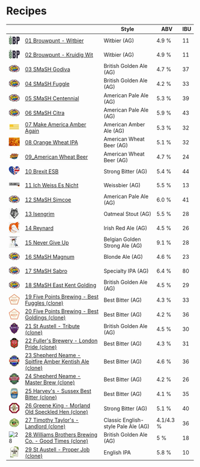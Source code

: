 # Recipes

|                     |             | Style | ABV | IBU |
|---------------------|-------------|-------|-----|-----|
| ![01](01_Brouwpunt_Witbier/01_Brouwpunt_Witbier_48x48.jpeg) | [01 Brouwpunt - Witbier](01_Brouwpunt_Witbier/README.md) | Witbier (AG) | 4.9 % | 11 | 
| ![02](02_Brouwpunt_Kruidig_Wit/02_Brouwpunt_Kruidig_Wit_48x48.jpeg) | [02 Brouwpunt - Kruidig Wit](02_Brouwpunt_Kruidig_Wit/README.md) | Witbier (AG) | 4.9 % | 11 |
| ![03](03_SMaSH_Godiva/03_SMaSH_Godiva_48x48.jpeg) | [03 SMaSH Godiva](03_SMaSH_Godiva/README.md) | British Golden Ale (AG) | 4.7 % | 37 |
| ![04](04_SMaSH_Fuggle/04_SMaSH_Fuggle_48x48.jpeg) | [04 SMaSH Fuggle](04_SMaSH_Fuggle/README.md) | British Golden Ale (AG) | 4.2 % | 33 |
| ![05](05_SMaSH_Centennial/05_SMaSH_Centennial_48x48.jpeg) | [05 SMaSH Centennial](05_SMaSH_Centennial/README.md) | American Pale Ale (AG) | 5.3 % | 39 |
| ![06](06_SMaSH_Citra/06_SMaSH_Citra_48x48.jpeg) | [06 SMaSH Citra](06_SMaSH_Citra/README.md) | American Pale Ale (AG) | 5.9 % | 43 |
| ![07](07_Make_America_Amber_Again/07_Make_America_Amber_Again_48x48.jpeg) | [07 Make America Amber Again](07_Make_America_Amber_Again/README.md) | American Amber Ale (AG) | 5.3 % | 32 |
| ![08](08_Orange_Wheat_IPA/08_Orange_Wheat_IPA_48x48.jpeg) | [08 Orange Wheat IPA](08_Orange_Wheat_IPA/README.md) | American Wheat Beer (AG) | 5.1 % | 32 |
| ![09](09_American_Wheat_Beer/09_American_Wheat_Beer_48x48.jpeg) | [09_American Wheat Beer](09_American_Wheat_Beer/README.md) | American Wheat Beer (AG) | 4.7 % | 24 |
| ![10](10_Brexit_ESB/10_Brexit_ESB_48x48.jpeg) | [10 Brexit ESB](10_Brexit_ESB/README.md) | Strong Bitter (AG) | 5.4 % | 44 |
| ![11](11_Ich_Weiss_Es_Nicht/11_Ich_Weiss_Es_Nicht_48x48.jpeg) | [11 Ich Weiss Es Nicht](11_Ich_Weiss_Es_Nicht/README.md) | Weissbier (AG) | 5.5 % | 13 |
| ![12](12_SMaSH_Simcoe/12_SMaSH_Simcoe_48x48.jpeg) | [12 SMaSH Simcoe](12_SMaSH_Simcoe/README.md) | American Pale Ale (AG) | 6.0 % | 41 |
| ![13](13_Isengrim/13_Isengrim_48x48.jpeg) | [13 Isengrim](13_Isengrim/README.md) | Oatmeal Stout (AG) | 5.5 % | 28 |
| ![14](14_Reynard/14_Reynard_48x48.jpeg) | [14 Reynard](14_Reynard/README.md) | Irish Red Ale (AG) | 4.5 % | 26 |
| ![15](15_Never_Give_Up/15_Never_Give_Up_48x48.jpeg) | [15 Never Give Up](15_Never_Give_Up/README.md) | Belgian Golden Strong Ale (AG) | 9.1 % | 28 |
| ![16](16_SMaSH_Magnum/16_SMaSH_Magnum_48x48.jpeg) | [16 SMaSH Magnum](16_SMaSH_Magnum/README.md) | Blonde Ale (AG) | 4.6 % | 23 |
| ![17](17_SMaSH_Sabro/17_SMaSH_Sabro_48x48.jpeg) | [17 SMaSH Sabro](17_SMaSH_Sabro/README.md) | Specialty IPA (AG) | 6.4 % | 80 |
| ![18](18_SMaSH_East_Kent_Golding/18_SMaSH_EKG_48x48.jpeg) | [18 SMaSH East Kent Golding](18_SMaSH_East_Kent_Golding/README.md) | British Golden Ale (AG) | 4.5 % | 29 |
| ![19](19_Five_Points_Brewing_Best_Fuggles_clone/19_Five_Points_Brewing_Best_Fuggles_clone_48x48.jpeg) | [19 Five Points Brewing - Best Fuggles (clone)](19_Five_Points_Brewing_Best_Fuggles_clone/README.md) | Best Bitter (AG) | 4.3 % | 33 |
| ![20](20_Five_Points_Brewing_Best_Goldings_clone/20_Five_Points_Brewing_Best_Goldings_clone_48x48.jpeg) | [20 Five Points Brewing - Best Goldings (clone)](20_Five_Points_Brewing_Best_Goldings_clone/README.md) | Best Bitter (AG) | 4.2 % | 36 |
| ![21](21_St_Austell_Tribute_clone/21_St_Austell_Tribute_clone_48x48.jpeg) | [21 St Austell - Tribute (clone)](21_St_Austell_Tribute_clone/README.md) | British Golden Ale (AG) | 4.5 % | 30 |
| ![22](22_Fullers_Brewery_London_Pride_clone/22_Fullers_Brewery_London_Pride_clone_48x48.jpeg) | [22 Fuller's Brewery - London Pride (clone)](22_Fullers_Brewery_London_Pride_clone/README.md) | Best Bitter (AG) | 4.3 % | 31 |
| ![23](23_Shepherd_Neame_Spitfire_Amber_Kentish_Ale_clone/23_Shepherd_Neame_Spitfire_Amber_Kentish_Ale_clone_48x48.jpeg) | [23 Shepherd Neame - Spitfire Amber Kentish Ale (clone)](23_Shepherd_Neame_Spitfire_Amber_Kentish_Ale_clone/README.md) | Best Bitter (AG) | 4.6 % | 36 |
| ![24](24_Shepherd_Neame_Master_Brew_clone/24_Shepherd_Neame_Master_Brew_clone_48x48.jpeg) | [24 Shepherd Neame - Master Brew (clone)](24_Shepherd_Neame_Master_Brew_clone/README.md) | Best Bitter (AG) | 4.2 % | 26 |
| ![25](25_Harveys_Sussex_Best_Bitter_clone/25_Harveys_Sussex_Best_Bitter_clone_48x48.jpeg) | [25 Harvey's - Sussex Best Bitter (clone)](25_Harveys_Sussex_Best_Bitter_clone/README.md) | Best Bitter (AG) | 4.1 % | 35 |
| ![26](26_Greene_King_Morland_Old_Speckled_Hen_clone/26_Greene_King_Morland_Old_Speckled_Hen_clone_48x48.jpeg) | [26 Greene King - Morland Old Speckled Hen (clone)](26_Greene_King_Morland_Old_Speckled_Hen_clone/README.md) | Strong Bitter (AG) | 5.1 % | 40 |
| ![27](27_Timothy_Taylors_Landlord_clone/27_Timothy_Taylors_Landlord_clone_48x48.jpeg) | [27 Timothy Taylor's - Landlord (clone)](27_Timothy_Taylors_Landlord_clone/README.md) | Classic English-style Pale Ale (AG) | 4.1/4.3 % | 36 |
| ![28](28_Williams_Brothers_Brewing_Co._Good_Times_clone/28_Williams_Brothers_Brewing_Co._Good_Times_clone+48x48.jpeg) | [28 Williams Brothers Brewing Co. - Good Times (clone)](28_Williams_Brothers_Brewing_Co._Good_Times_clone/README.md) | British Golden Ale (AG) | 5 % | 18 |
| ![29](29_St_Austell_Proper_Job_clone/29_St_Austell_Proper_Job_clone_48x48.jpeg) | [29 St Austell - Proper Job (clone)](29_St_Austell_Proper_Job_clone/README.md) | English IPA | 5.8 % | 10 |

